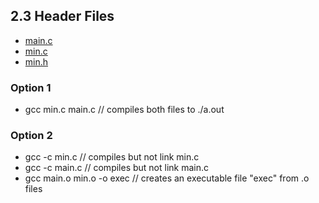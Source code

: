 ## 2.3 Header Files
- [main.c](./headerFiles/main.c)
- [min.c](./headerFiles/min.c)
- [min.h](./headerFiles/min.h)
### Option 1
- gcc min.c main.c // compiles both files to ./a.out
### Option 2
- gcc -c min.c // compiles but not link min.c
- gcc -c main.c // compiles but not link main.c
- gcc main.o min.o -o exec // creates an executable file "exec" from .o files
